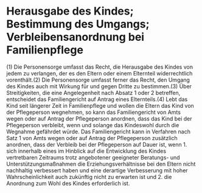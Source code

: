 # Herausgabe des Kindes; Bestimmung des Umgangs; Verbleibensanordnung bei Familienpflege

(1) Die Personensorge umfasst das Recht, die Herausgabe des Kindes von jedem zu verlangen, der es den Eltern oder einem Elternteil widerrechtlich vorenthält.(2) Die Personensorge umfasst ferner das Recht, den Umgang des Kindes auch mit Wirkung für und gegen Dritte zu bestimmen.(3) Über Streitigkeiten, die eine Angelegenheit nach Absatz 1 oder 2 betreffen, entscheidet das Familiengericht auf Antrag eines Elternteils.(4) Lebt das Kind seit längerer Zeit in Familienpflege und wollen die Eltern das Kind von der Pflegeperson wegnehmen, so kann das Familiengericht von Amts wegen oder auf Antrag der Pflegeperson anordnen, dass das Kind bei der Pflegeperson verbleibt, wenn und solange das Kindeswohl durch die Wegnahme gefährdet würde. Das Familiengericht kann in Verfahren nach Satz 1 von Amts wegen oder auf Antrag der Pflegeperson zusätzlich anordnen, dass der Verbleib bei der Pflegeperson auf Dauer ist, wenn  1.
 sich innerhalb eines im Hinblick auf die Entwicklung des Kindes vertretbaren Zeitraums trotz angebotener geeigneter Beratungs- und Unterstützungsmaßnahmen die Erziehungsverhältnisse bei den Eltern nicht nachhaltig verbessert haben und eine derartige Verbesserung mit hoher Wahrscheinlichkeit auch zukünftig nicht zu erwarten ist und
 2.
 die Anordnung zum Wohl des Kindes erforderlich ist.
 

